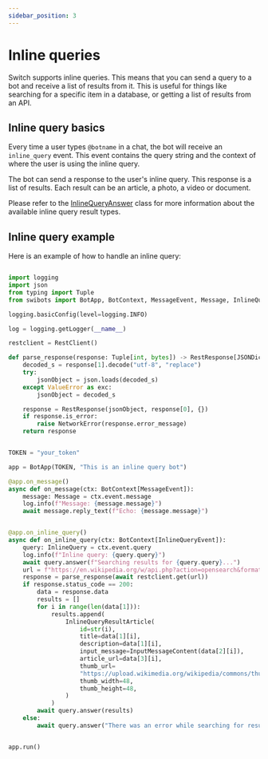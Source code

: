 ```yaml
---
sidebar_position: 3
---
```


# Inline queries

Switch supports inline queries. This means that you can send a query to a bot and receive a list of results from it. This is useful for things like searching for a specific item in a database, or getting a list of results from an API.

## Inline query basics

Every time a user types `@botname` in a chat, the bot will receive an `inline_query` event. This event contains the query string and the context of where the user is using the inline query.

The bot can send a response to the user's inline query. This response is a list of results. Each result can be an article, a photo, a video or document.

Please refer to the [InlineQueryAnswer](/docs/api_reference/types/inline/inline_query_answer) class for more information about the available inline query result types.


## Inline query example

Here is an example of how to handle an inline query:

```python

import logging
import json
from typing import Tuple
from swibots import BotApp, BotContext, MessageEvent, Message, InlineQuery, InlineQueryEvent, RestClient, RestResponse, JSONDict, NetworkError, InlineQueryResultArticle, InputMessageContent

logging.basicConfig(level=logging.INFO)

log = logging.getLogger(__name__)

restclient = RestClient()

def parse_response(response: Tuple[int, bytes]) -> RestResponse[JSONDict]:
    decoded_s = response[1].decode("utf-8", "replace")
    try:
        jsonObject = json.loads(decoded_s)
    except ValueError as exc:
        jsonObject = decoded_s

    response = RestResponse(jsonObject, response[0], {})
    if response.is_error:
        raise NetworkError(response.error_message)
    return response


TOKEN = "your_token"

app = BotApp(TOKEN, "This is an inline query bot")

@app.on_message()
async def on_message(ctx: BotContext[MessageEvent]):
    message: Message = ctx.event.message
    log.info(f"Message: {message.message}")
    await message.reply_text(f"Echo: {message.message}")


@app.on_inline_query()
async def on_inline_query(ctx: BotContext[InlineQueryEvent]):
    query: InlineQuery = ctx.event.query
    log.info(f"Inline query: {query.query}")
    await query.answer(f"Searching results for {query.query}...")
    url = f"https://en.wikipedia.org/w/api.php?action=opensearch&format=json&search={query.query}&limit=50"
    response = parse_response(await restclient.get(url))
    if response.status_code == 200:
        data = response.data
        results = []
        for i in range(len(data[1])):
            results.append(
                InlineQueryResultArticle(
                    id=str(i),
                    title=data[1][i],
                    description=data[1][i],
                    input_message=InputMessageContent(data[2][i]),
                    article_url=data[3][i],
                    thumb_url=
                    "https://upload.wikimedia.org/wikipedia/commons/thumb/8/80/Wikipedia-logo-v2.svg/1200px-Wikipedia-logo-v2.svg.png",
                    thumb_width=48,
                    thumb_height=48,
                )
            )
        await query.answer(results)
    else:
        await query.answer("There was an error while searching for results.")


app.run()
```